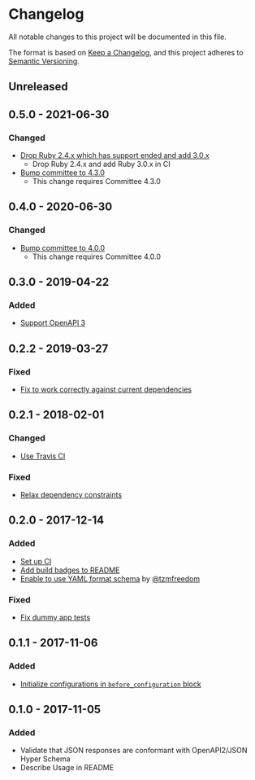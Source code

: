 # Changelog

All notable changes to this project will be documented in this file.

The format is based on [Keep a Changelog](https://keepachangelog.com/en/1.0.0/),
and this project adheres to [Semantic Versioning](https://semver.org/spec/v2.0.0.html).

## Unreleased

## 0.5.0 - 2021-06-30
### Changed

- [Drop Ruby 2.4.x which has support ended and add 3.0.x](https://github.com/kymmt90/schema_conformist/pull/22)
  - Drop Ruby 2.4.x and add Ruby 3.0.x in CI
- [Bump committee to 4.3.0](https://github.com/kymmt90/schema_conformist/pull/23)
  - This change requires Committee 4.3.0

## 0.4.0 - 2020-06-30

### Changed

- [Bump committee to 4.0.0](https://github.com/kymmt90/schema_conformist/pull/18)
  - This change requires Committee 4.0.0

## 0.3.0 - 2019-04-22

### Added

- [Support OpenAPI 3](https://github.com/kymmt90/schema_conformist/pull/15)

## 0.2.2 - 2019-03-27

### Fixed

- [Fix to work correctly against current dependencies](https://github.com/kymmt90/schema_conformist/pull/11)

## 0.2.1 - 2018-02-01

### Changed

- [Use Travis CI](https://github.com/kymmt90/schema_conformist/pull/8)

### Fixed

- [Relax dependency constraints](https://github.com/kymmt90/schema_conformist/pull/7)

## 0.2.0 - 2017-12-14

### Added

- [Set up CI](https://github.com/kymmt90/schema_conformist/pull/2)
- [Add build badges to README](https://github.com/kymmt90/schema_conformist/pull/3)
- [Enable to use YAML format schema](https://github.com/kymmt90/schema_conformist/pull/5) by [@tzmfreedom](https://github.com/tzmfreedom)

### Fixed

- [Fix dummy app tests](https://github.com/kymmt90/schema_conformist/pull/4)

## 0.1.1 - 2017-11-06

### Added

- [Initialize configurations in `before_configuration` block](https://github.com/kymmt90/schema_conformist/pull/1)

## 0.1.0 - 2017-11-05

### Added

- Validate that JSON responses are conformant with OpenAPI2/JSON Hyper Schema
- Describe Usage in README
